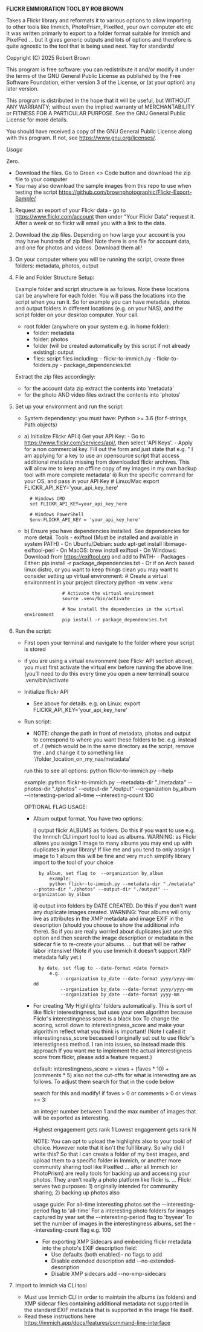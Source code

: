 **FLICKR EMMIGRATION TOOL BY ROB BROWN**

Takes a Flickr library and reformats it to various options to allow importing to other tools like Immich, PhotoPrism, Pixelfed, your own computer etc etc
It was written primarly to export to a folder format suitable for Immich and PixelFed
... but it gives generic outputs and lots of options and therefore is quite agnostic to the tool that is being used next. Yay for standards!

Copyright (C) 2025 Robert Brown

This program is free software: you can redistribute it and/or modify
it under the terms of the GNU General Public License as published by
the Free Software Foundation, either version 3 of the License, or
(at your option) any later version.

This program is distributed in the hope that it will be useful,
but WITHOUT ANY WARRANTY; without even the implied warranty of
MERCHANTABILITY or FITNESS FOR A PARTICULAR PURPOSE.  See the
GNU General Public License for more details.

You should have received a copy of the GNU General Public License
along with this program.  If not, see <https://www.gnu.org/licenses/>.

*Usage*

Zero. 
- Download the files. Go to Green <> Code button and download the zip file to your computer
- You may also download the sample images from this repo to use when testing the script https://github.com/brownphotographic/Flickr-Export-Sample/

1. Request an export of your Flickr data - go to https://www.flickr.com/account then under "Your Flickr Data" request it. After a week or so flickr will email you with a link to the data.
2. Download the zip files. Depending on how large your account is you may have hundreds of zip files! Note there is one file for account data, and one for photos and videos. Download them all!
3. On your computer where you will be running the script, create three folders: metadata, photos, output
4. File and Folder Structure Setup:

    Example folder and script structure is as follows. Note these locations can be anywhere for each folder. You will pass the locations into the script when you run it.
    So for example you can have metadata, photos and output folders in different locations (e.g. on your NAS), and the script folder on your desktop computer. Your call.

    - root folder (anywhere on your system e.g. in home folder):
        - folder: metadata
        - folder: photos
        - folder (will be created automatically by this script if not already existing): output
        - files: script files including:
                - flickr-to-immich.py
                - flickr-to-folders.py
                - package_dependencies.txt

    Extract the zip files accordingly:
    - for the account data zip extract the contents into 'metadata'
    - for the photo AND video files extract the contents into 'photos'

5. Set up your environment and run the script:

    - System dependency: you must have:
       Python >= 3.6 (for f-strings, Path objects)

    - a) Initialize Flickr API
        i) Get your API Key:
                - Go to https://www.flickr.com/services/api/, then select 'API Keys'.
                - Apply for a non commercial key. Fill out the form and just state that e.g.
                    " I am applying for a key to use an opensource script that access additional metadata missing from downloaded flickr archives.
                    This will allow me to keep an offline copy of my images in my own backup tool with more complete metadata'
        ii) Run the specific command for your OS, and pass in your API Key
            # Linux/Mac
            export FLICKR_API_KEY='your_api_key_here'

            # Windows CMD
            set FLICKR_API_KEY=your_api_key_here

            # Windows PowerShell
            $env:FLICKR_API_KEY = 'your_api_key_here'

    - b) Ensure you have dependencies installed. See dependencies for more detail.
            Tools
                - exiftool (Must be installed and available in system PATH)
                    - On Ubuntu/Debian: sudo apt-get install libimage-exiftool-perl
                    - On MacOS: brew install exiftool
                    - On Windows: Download from https://exiftool.org and add to PATH-
                - Packages
                    - Either:
                        pip install -r package_dependencies.txt
                    - Or if on Arch based linux distro, or you want to keep things clean you may want to consider setting up virtual environment:
                        # Create a virtual environment in your project directory
                        python -m venv .venv

                        # Activate the virtual environment
                        source .venv/bin/activate

                        # Now install the dependencies in the virtual environment
                        pip install -r package_dependencies.txt
6. Run the script:
    - First open your terminal and navigate to the folder where your script is stored
    - if you are using a virtual environment (see Flickr API section above), you must first activate the virtual env before running the above line:
        (you'll need to do this every time you open a new terminal)
        source .venv/bin/activate
    - Initialize flickr API
        - See above for details. e.g. on Linux:
        export FLICKR_API_KEY='your_api_key_here'
    - Run script:
        - NOTE: change the path in front of metadata, photos and output to correspond to where you want these folders to be.
            e.g. instead of ./ (which would be in the same directory as the script, remove the . and change it to something like '/folder_location_on_my_nas/metadata'

        run this to see all options:
            python flickr-to-immich.py --help

        example:
        python flickr-to-immich.py --metadata-dir "./metadata" --photos-dir "./photos" --output-dir "./output" --organization by_album --interesting-period all-time --interesting-count 100

        OPTIONAL FLAG USAGE:
        - Album output format. You have two options:

            i) output flickr ALBUMS as folders. Do this if you want to use e.g. the Immich CLI import tool to load as albums.
                WARNING: as Flickr allows you assign 1 image to many albums you may end up with duplicates in your library!
                If like me and you tend to only assign 1 image to 1 album this will be fine and very much simplify library import to the tool of your choice


                by album, set flag to  --organization by_album
                    example:
                    python flickr-to-immich.py --metadata-dir "./metadata" --photos-dir "./photos" --output-dir "./output" --organization by_album

            ii) output into folders by DATE CREATED. Do this if you don't want any duplicate images created.
                WARNING: Your albums will only live as attributes in the XMP metadata and image EXIF in the description (should you choose to show the additional info there).
                So if you are really worried about duplicates just use this option and then search the image description or metadata in the sidecar file to re-create your albums.
                ... but that will be rather labor intensive!
                (Note if you use Immich it doesn't support XMP metadata fully yet.)

                by date, set flag to --date-format <date format>
                    e.g.
                        --organization by_date --date-format yyyy/yyyy-mm-dd
                        --organization by_date --date-format yyyy/yyyy-mm
                        --organization by_date --date-format yyyy-mm

        - For creating 'My Highlights' folders automatically. This is sort of like flickr interestingness, but uses your own algorithm because Flickr's interestingness score is a black box
            To change the scoring, scroll down to interestingness_score and make your algorithim reflect what you think is important!
            (Note I called it interestingness_score becaused I originally set out to use flickr's interestigness method. I ran into issues, so instead made this approach
            If you want me to implement the actual interestigness score from flickr, please add a feature request.)

            default: interestingness_score = views + (faves * 10) + (comments * 5)
            also not the cut-offs for what is interesting are as follows. To adjust them search for that in the code below

            search for this and modify!
            if faves > 0 or comments > 0 or views >= 3:

            an integer number between 1 and the max number of images that will be exported as interesting.

            Highest engagement gets rank 1
            Lowest engagement gets rank N

            NOTE: You can opt to upload the highlights also to your tookl of choice. However note that it isn't the full library.
            So why did I write this? So that I can create a folder of my best images, and upload them to a specific folder in Immich, or another more community sharing tool like Pixelfed
            ... after all Immich (or PhotoPrism) are really tools for backing up and accessing your photos. They aren't really a photo platform like flickr is.
            ... Flickr serves two purposes: 1) originally intended for community sharing; 2) backing up photos also

            usage guide:
            For all-time interesting photos set the --interesting-period flag to 'all-time'
            For a interesting photo folders for images captured by year set the --interesting-period flag to 'byyear'
            To set the number of images in the interestingness albums, set the --interesting-count flag e.g. 100

            - For exporting XMP Sidecars and embedding flickr metadata into the photo's EXIF description field:
                - Use defaults (both enabled)- no flags to add
                - Disable extended description add --no-extended-description
                - Disable XMP sidecars add --no-xmp-sidecars

7. Import to Immich via CLI tool
    - Must use Immich CLI in order to maintain the albums (as folders) and XMP sidecar files containing additional metadata not supported in the standard EXIF metadata that is supported in the image file itself.
    - Read these instructions here https://immich.app/docs/features/command-line-interface
